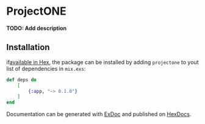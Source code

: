 # ProjectONE

**TODO: Add description**

## Installation

if[available in Hex](https://hex.pm/docs/publish), the package can be installed
by adding `projectone` to yout list of dependencies in `mix.exs`:

```elixir
def deps do 
    [
        {:app, "~> 0.1.0"}
    ]
end
```
Documentation can be generated with [ExDoc](https://github.com/elixir-lang/ex_doc)
and published on [HexDocs](https://hexdocs.pm). 